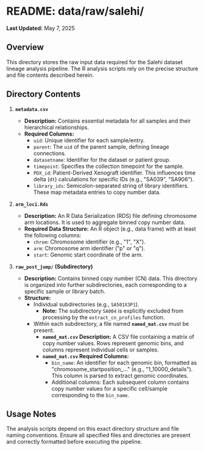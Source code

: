 # README: data/raw/salehi/

**Last Updated:** May 7, 2025

## Overview

This directory stores the raw input data required for the Salehi dataset lineage analysis pipeline. The R analysis scripts rely on the precise structure and file contents described herein.

## Directory Contents

1.  **`metadata.csv`**
    * **Description:** Contains essential metadata for all samples and their hierarchical relationships.
    * **Required Columns:**
        * `uid`: Unique identifier for each sample/entry.
        * `parent`: The `uid` of the parent sample, defining lineage connections.
        * `datasetname`: Identifier for the dataset or patient group.
        * `timepoint`: Specifies the collection timepoint for the sample.
        * `PDX_id`: Patient-Derived Xenograft identifier. This influences time delta (`dt`) calculations for specific IDs (e.g., "SA039", "SA906").
        * `library_ids`: Semicolon-separated string of library identifiers. These map metadata entries to copy number data.

2.  **`arm_loci.Rds`**
    * **Description:** An R Data Serialization (RDS) file defining chromosome arm locations. It is used to aggregate binned copy number data.
    * **Required Data Structure:** An R object (e.g., data frame) with at least the following columns:
        * `chrom`: Chromosome identifier (e.g., "1", "X").
        * `arm`: Chromosome arm identifier ("p" or "q").
        * `start`: Genomic start coordinate of the arm.

3.  **`raw_post_jump/` (Subdirectory)**
    * **Description:** Contains binned copy number (CN) data. This directory is organized into further subdirectories, each corresponding to a specific sample or library batch.
    * **Structure:**
        * Individual subdirectories (e.g., `SA501X3P1`).
            * **Note:** The subdirectory `SA004` is explicitly excluded from processing by the `extract_cn_profiles` function.
        * Within each subdirectory, a file named **`named_mat.csv`** must be present.
            * **`named_mat.csv` Description:** A CSV file containing a matrix of copy number values. Rows represent genomic bins, and columns represent individual cells or samples.
            * **`named_mat.csv` Required Columns:**
                * `bin_name`: An identifier for each genomic bin, formatted as "chromosome_startposition_..." (e.g., "1_10000_details"). This column is parsed to extract genomic coordinates.
                * Additional columns: Each subsequent column contains copy number values for a specific cell/sample corresponding to the `bin_name`.

## Usage Notes

The analysis scripts depend on this exact directory structure and file naming conventions. Ensure all specified files and directories are present and correctly formatted before executing the pipeline.
